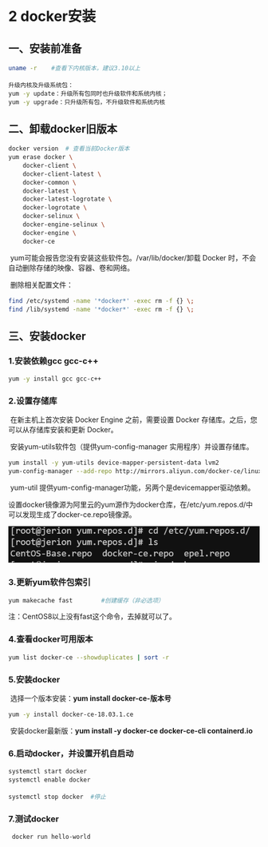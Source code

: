 # 2 docker安装



## **一、安装前准备**

```bash
uname -r    #查看下内核版本，建议3.10以上

升级内核及升级系统包：
yum -y update：升级所有包同时也升级软件和系统内核；
yum -y upgrade：只升级所有包，不升级软件和系统内核
```



## **二、卸载docker旧版本**

```bash
docker version  # 查看当前Docker版本
yum erase docker \
    docker-client \
    docker-client-latest \
    docker-common \
    docker-latest \
    docker-latest-logrotate \
    docker-logrotate \
    docker-selinux \
    docker-engine-selinux \
    docker-engine \
    docker-ce
```

​		yum可能会报告您没有安装这些软件包。/var/lib/docker/卸载 Docker 时，不会自动删除存储的映像、容器、卷和网络。

​		删除相关配置文件：

```bash
find /etc/systemd -name '*docker*' -exec rm -f {} \;
find /lib/systemd -name '*docker*' -exec rm -f {} \;
```



## **三、安装docker**

### **1.安装依赖gcc gcc-c++**

```bash
yum -y install gcc gcc-c++
```

### **2.设置存储库**

​		在新主机上首次安装 Docker Engine 之前，需要设置 Docker 存储库。之后，您可以从存储库安装和更新 Docker。

​		安装yum-utils软件包（提供yum-config-manager 实用程序）并设置存储库。

```bash
yum install -y yum-utils device-mapper-persistent-data lvm2
yum-config-manager --add-repo http://mirrors.aliyun.com/docker-ce/linux/centos/docker-ce.repo
```

​		yum-util 提供yum-config-manager功能，另两个是devicemapper驱动依赖。

​		设置docker镜像源为阿里云的yum源作为docker仓库，在/etc/yum.repos.d/中可以发现生成了docker-ce.repo镜像源。

![image-20240512140244804](https://raw.githubusercontent.com/zyx3721/Picbed/main/blog-images/2024/05/12/2d3271205a7a4335ac085a2ca86d10ba-image-20240512140244804-b05917.png)

### **3.更新yum软件包索引**

```bash
yum makecache fast        #创建缓存（非必选项）
```

注：CentOS8以上没有fast这个命令，去掉就可以了。

### **4.查看docker可用版本**

```bash
yum list docker-ce --showduplicates | sort -r
```

### **5.安装docker**

​		选择一个版本安装：**yum install docker-ce-版本号**

```bash
yum -y install docker-ce-18.03.1.ce
```

​		安装docker最新版：**yum install -y docker-ce docker-ce-cli containerd.io**

### **6.启动docker，并设置开机自启动**

```bash
systemctl start docker
systemctl enable docker

systemctl stop docker  #停止
```

### **7.测试docker**

```bash
 docker run hello-world
```

